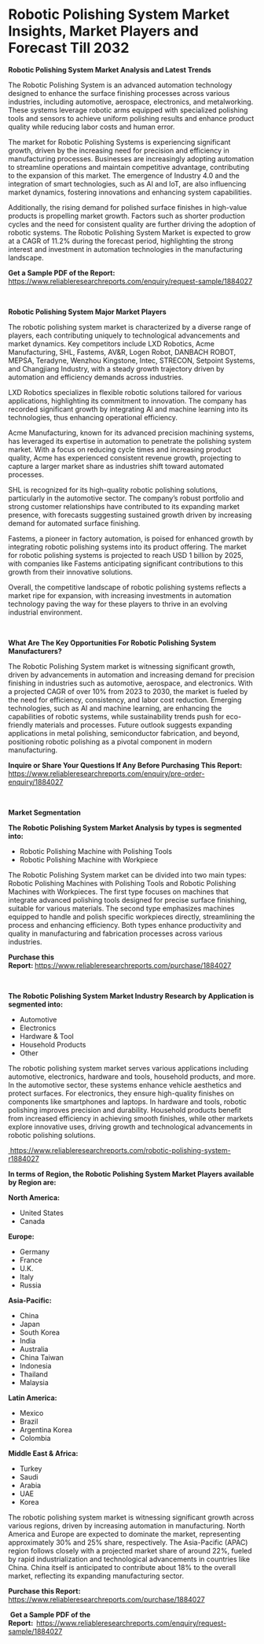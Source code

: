 <p><h1>Robotic Polishing System Market Insights, Market Players and Forecast Till 2032</h1></p><p><strong>Robotic Polishing System Market Analysis and Latest Trends</strong></p>
<p><p>The Robotic Polishing System is an advanced automation technology designed to enhance the surface finishing processes across various industries, including automotive, aerospace, electronics, and metalworking. These systems leverage robotic arms equipped with specialized polishing tools and sensors to achieve uniform polishing results and enhance product quality while reducing labor costs and human error.</p><p>The market for Robotic Polishing Systems is experiencing significant growth, driven by the increasing need for precision and efficiency in manufacturing processes. Businesses are increasingly adopting automation to streamline operations and maintain competitive advantage, contributing to the expansion of this market. The emergence of Industry 4.0 and the integration of smart technologies, such as AI and IoT, are also influencing market dynamics, fostering innovations and enhancing system capabilities.</p><p>Additionally, the rising demand for polished surface finishes in high-value products is propelling market growth. Factors such as shorter production cycles and the need for consistent quality are further driving the adoption of robotic systems. The Robotic Polishing System Market is expected to grow at a CAGR of 11.2% during the forecast period, highlighting the strong interest and investment in automation technologies in the manufacturing landscape.</p></p>
<p><strong>Get a Sample PDF of the Report:&nbsp;</strong> <a href="https://www.reliableresearchreports.com/enquiry/request-sample/1884027?utm_campaign=2662&utm_medium=2&utm_source=Github&utm_content=ia&utm_term=12042025&utm_id=robotic-polishing-system">https://www.reliableresearchreports.com/enquiry/request-sample/1884027</a></p>
<p>&nbsp;</p>
<p><strong>Robotic Polishing System Major Market Players</strong></p>
<p><p>The robotic polishing system market is characterized by a diverse range of players, each contributing uniquely to technological advancements and market dynamics. Key competitors include LXD Robotics, Acme Manufacturing, SHL, Fastems, AV&R, Logen Robot, DANBACH ROBOT, MEPSA, Teradyne, Wenzhou Kingstone, Intec, STRECON, Setpoint Systems, and Changjiang Industry, with a steady growth trajectory driven by automation and efficiency demands across industries.</p><p>LXD Robotics specializes in flexible robotic solutions tailored for various applications, highlighting its commitment to innovation. The company has recorded significant growth by integrating AI and machine learning into its technologies, thus enhancing operational efficiency.</p><p>Acme Manufacturing, known for its advanced precision machining systems, has leveraged its expertise in automation to penetrate the polishing system market. With a focus on reducing cycle times and increasing product quality, Acme has experienced consistent revenue growth, projecting to capture a larger market share as industries shift toward automated processes.</p><p>SHL is recognized for its high-quality robotic polishing solutions, particularly in the automotive sector. The company’s robust portfolio and strong customer relationships have contributed to its expanding market presence, with forecasts suggesting sustained growth driven by increasing demand for automated surface finishing.</p><p>Fastems, a pioneer in factory automation, is poised for enhanced growth by integrating robotic polishing systems into its product offering. The market for robotic polishing systems is projected to reach USD 1 billion by 2025, with companies like Fastems anticipating significant contributions to this growth from their innovative solutions.</p><p>Overall, the competitive landscape of robotic polishing systems reflects a market ripe for expansion, with increasing investments in automation technology paving the way for these players to thrive in an evolving industrial environment.</p></p>
<p>&nbsp;</p>
<p><strong>What Are The Key Opportunities For Robotic Polishing System Manufacturers?</strong></p>
<p><p>The Robotic Polishing System market is witnessing significant growth, driven by advancements in automation and increasing demand for precision finishing in industries such as automotive, aerospace, and electronics. With a projected CAGR of over 10% from 2023 to 2030, the market is fueled by the need for efficiency, consistency, and labor cost reduction. Emerging technologies, such as AI and machine learning, are enhancing the capabilities of robotic systems, while sustainability trends push for eco-friendly materials and processes. Future outlook suggests expanding applications in metal polishing, semiconductor fabrication, and beyond, positioning robotic polishing as a pivotal component in modern manufacturing.</p></p>
<p><strong>Inquire or Share Your Questions If Any Before Purchasing This Report:</strong> <a href="https://www.reliableresearchreports.com/enquiry/pre-order-enquiry/1884027?utm_campaign=2662&utm_medium=2&utm_source=Github&utm_content=ia&utm_term=12042025&utm_id=robotic-polishing-system">https://www.reliableresearchreports.com/enquiry/pre-order-enquiry/1884027</a></p>
<p>&nbsp;</p>
<p><strong>Market Segmentation</strong></p>
<p><strong>The Robotic Polishing System Market Analysis by types is segmented into:</strong></p>
<p><ul><li>Robotic Polishing Machine with Polishing Tools</li><li>Robotic Polishing Machine with Workpiece</li></ul></p>
<p><p>The Robotic Polishing System market can be divided into two main types: Robotic Polishing Machines with Polishing Tools and Robotic Polishing Machines with Workpieces. The first type focuses on machines that integrate advanced polishing tools designed for precise surface finishing, suitable for various materials. The second type emphasizes machines equipped to handle and polish specific workpieces directly, streamlining the process and enhancing efficiency. Both types enhance productivity and quality in manufacturing and fabrication processes across various industries.</p></p>
<p><strong>Purchase this Report:&nbsp;</strong><a href="https://www.reliableresearchreports.com/purchase/1884027?utm_campaign=2662&utm_medium=2&utm_source=Github&utm_content=ia&utm_term=12042025&utm_id=robotic-polishing-system">https://www.reliableresearchreports.com/purchase/1884027</a></p>
<p>&nbsp;</p>
<p><strong>The Robotic Polishing System Market Industry Research by Application is segmented into:</strong></p>
<p><ul><li>Automotive</li><li>Electronics</li><li>Hardware & Tool</li><li>Household Products</li><li>Other</li></ul></p>
<p><p>The robotic polishing system market serves various applications including automotive, electronics, hardware and tools, household products, and more. In the automotive sector, these systems enhance vehicle aesthetics and protect surfaces. For electronics, they ensure high-quality finishes on components like smartphones and laptops. In hardware and tools, robotic polishing improves precision and durability. Household products benefit from increased efficiency in achieving smooth finishes, while other markets explore innovative uses, driving growth and technological advancements in robotic polishing solutions.</p></p>
<p><a href="https://www.reliableresearchreports.com/robotic-polishing-system-r1884027?utm_campaign=2662&utm_medium=2&utm_source=Github&utm_content=ia&utm_term=12042025&utm_id=robotic-polishing-system">&nbsp;https://www.reliableresearchreports.com/robotic-polishing-system-r1884027</a></p>
<p><strong>In terms of Region, the Robotic Polishing System Market Players available by Region are:</strong></p>
<p>
    <p> <strong> North America: </strong>
        <ul>
            <li>United States</li>
            <li>Canada</li>
        </ul>
        </p> 
    <p> <strong> Europe: </strong>
        <ul>
            <li>Germany</li>
            <li>France</li>
            <li>U.K.</li>
            <li>Italy</li>
            <li>Russia</li>
        </ul>
        </p> 
    <p> <strong> Asia-Pacific: </strong>
        <ul>
            <li>China</li>
            <li>Japan</li>
            <li>South Korea</li>
            <li>India</li>
            <li>Australia</li>
            <li>China Taiwan</li>
            <li>Indonesia</li>
            <li>Thailand</li>
            <li>Malaysia</li>
        </ul>
        </p> 
    <p> <strong> Latin America: </strong>
        <ul>
            <li>Mexico</li>
            <li>Brazil</li>
            <li>Argentina Korea</li>
            <li>Colombia</li>
        </ul>
        </p> 
    <p> <strong> Middle East & Africa: </strong>
        <ul>
            <li>Turkey</li>
            <li>Saudi</li>
            <li>Arabia</li>
            <li>UAE</li>
            <li>Korea</li>
        </ul>
    </p>
    </p>
<p><p>The robotic polishing system market is witnessing significant growth across various regions, driven by increasing automation in manufacturing. North America and Europe are expected to dominate the market, representing approximately 30% and 25% share, respectively. The Asia-Pacific (APAC) region follows closely with a projected market share of around 22%, fueled by rapid industrialization and technological advancements in countries like China. China itself is anticipated to contribute about 18% to the overall market, reflecting its expanding manufacturing sector.</p></p>
<p><strong>Purchase this Report: </strong><a href="https://www.reliableresearchreports.com/purchase/1884027?utm_campaign=2662&utm_medium=2&utm_source=Github&utm_content=ia&utm_term=12042025&utm_id=robotic-polishing-system">https://www.reliableresearchreports.com/purchase/1884027</a></p>
<p>&nbsp;<strong>Get a Sample PDF of the Report:&nbsp;&nbsp;</strong><a href="https://www.reliableresearchreports.com/enquiry/request-sample/1884027?utm_campaign=2662&utm_medium=2&utm_source=Github&utm_content=ia&utm_term=12042025&utm_id=robotic-polishing-system">https://www.reliableresearchreports.com/enquiry/request-sample/1884027</a></p>
<p><strong></strong></p>
<p><p></p><p></p><p></p></p>